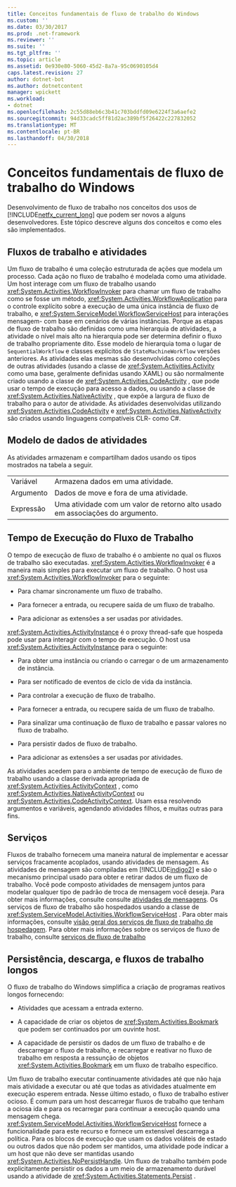 ```yaml
---
title: Conceitos fundamentais de fluxo de trabalho do Windows
ms.custom: ''
ms.date: 03/30/2017
ms.prod: .net-framework
ms.reviewer: ''
ms.suite: ''
ms.tgt_pltfrm: ''
ms.topic: article
ms.assetid: 0e930e80-5060-45d2-8a7a-95c0690105d4
caps.latest.revision: 27
author: dotnet-bot
ms.author: dotnetcontent
manager: wpickett
ms.workload:
- dotnet
ms.openlocfilehash: 2c55d88eb6c3b41c703bddfd09e6224f3a6aefe2
ms.sourcegitcommit: 94d33cadc5ff81d2ac389bf5f26422c227832052
ms.translationtype: MT
ms.contentlocale: pt-BR
ms.lasthandoff: 04/30/2018
---
```

# <a name="fundamental-windows-workflow-concepts"></a>Conceitos fundamentais de fluxo de trabalho do Windows
Desenvolvimento de fluxo de trabalho nos conceitos dos usos de [!INCLUDE[netfx_current_long](../../../includes/netfx-current-long-md.md)] que podem ser novos a alguns desenvolvedores. Este tópico descreve alguns dos conceitos e como eles são implementados.  
  
## <a name="workflows-and-activities"></a>Fluxos de trabalho e atividades  
 Um fluxo de trabalho é uma coleção estruturada de ações que modela um processo. Cada ação no fluxo de trabalho é modelada como uma atividade. Um host interage com um fluxo de trabalho usando <xref:System.Activities.WorkflowInvoker> para chamar um fluxo de trabalho como se fosse um método, <xref:System.Activities.WorkflowApplication> para o controle explícito sobre a execução de uma única instância de fluxo de trabalho, e <xref:System.ServiceModel.WorkflowServiceHost> para interações mensagem- com base em cenários de várias instâncias. Porque as etapas de fluxo de trabalho são definidas como uma hierarquia de atividades, a atividade o nível mais alto na hierarquia pode ser determina definir o fluxo de trabalho propriamente dito. Esse modelo de hierarquia toma o lugar de `SequentialWorkflow` e classes explícitos de `StateMachineWorkflow` versões anteriores. As atividades elas mesmas são desenvolvidas como coleções de outras atividades (usando a classe de <xref:System.Activities.Activity> como uma base, geralmente definidas usando XAML) ou são normalmente criado usando a classe de <xref:System.Activities.CodeActivity> , que pode usar o tempo de execução para acesso a dados, ou usando a classe de <xref:System.Activities.NativeActivity> , que expõe a largura de fluxo de trabalho para o autor de atividade. As atividades desenvolvidas utilizando <xref:System.Activities.CodeActivity> e <xref:System.Activities.NativeActivity> são criados usando linguagens compatíveis CLR- como C#.  
  
## <a name="activity-data-model"></a>Modelo de dados de atividades  
 As atividades armazenam e compartilham dados usando os tipos mostrados na tabela a seguir.  
  
|||  
|-|-|  
|Variável|Armazena dados em uma atividade.|  
|Argumento|Dados de move e fora de uma atividade.|  
|Expressão|Uma atividade com um valor de retorno alto usado em associações do argumento.|  
  
## <a name="workflow-runtime"></a>Tempo de Execução do Fluxo de Trabalho  
 O tempo de execução de fluxo de trabalho é o ambiente no qual os fluxos de trabalho são executadas. <xref:System.Activities.WorkflowInvoker> é a maneira mais simples para executar um fluxo de trabalho. O host usa <xref:System.Activities.WorkflowInvoker> para o seguinte:  
  
-   Para chamar sincronamente um fluxo de trabalho.  
  
-   Para fornecer a entrada, ou recupere saída de um fluxo de trabalho.  
  
-   Para adicionar as extensões a ser usadas por atividades.  
  
 <xref:System.Activities.ActivityInstance> é o proxy thread-safe que hospeda pode usar para interagir com o tempo de execução. O host usa <xref:System.Activities.ActivityInstance> para o seguinte:  
  
-   Para obter uma instância ou criando o carregar o de um armazenamento de instância.  
  
-   Para ser notificado de eventos de ciclo de vida da instância.  
  
-   Para controlar a execução de fluxo de trabalho.  
  
-   Para fornecer a entrada, ou recupere saída de um fluxo de trabalho.  
  
-   Para sinalizar uma continuação de fluxo de trabalho e passar valores no fluxo de trabalho.  
  
-   Para persistir dados de fluxo de trabalho.  
  
-   Para adicionar as extensões a ser usadas por atividades.  
  
 As atividades acedem para o ambiente de tempo de execução de fluxo de trabalho usando a classe derivada apropriada de <xref:System.Activities.ActivityContext> , como <xref:System.Activities.NativeActivityContext> ou <xref:System.Activities.CodeActivityContext>. Usam essa resolvendo argumentos e variáveis, agendando atividades filhos, e muitas outras para fins.  
  
## <a name="services"></a>Serviços  
 Fluxos de trabalho fornecem uma maneira natural de implementar e acessar serviços fracamente acoplados, usando atividades de mensagem. As atividades de mensagem são compiladas em [!INCLUDE[indigo2](../../../includes/indigo2-md.md)] e são o mecanismo principal usado para obter e retirar dados de um fluxo de trabalho. Você pode composto atividades de mensagem juntos para modelar qualquer tipo de padrão de troca de mensagem você deseja. Para obter mais informações, consulte consulte [atividades de mensagens](../../../docs/framework/wcf/feature-details/messaging-activities.md). Os serviços de fluxo de trabalho são hospedados usando a classe de <xref:System.ServiceModel.Activities.WorkflowServiceHost> . Para obter mais informações, consulte [visão geral dos serviços de fluxo de trabalho de hospedagem](../../../docs/framework/wcf/feature-details/hosting-workflow-services-overview.md). Para obter mais informações sobre os serviços de fluxo de trabalho, consulte [serviços de fluxo de trabalho](../../../docs/framework/wcf/feature-details/workflow-services.md)  
  
## <a name="persistence-unloading-and-long-running-workflows"></a>Persistência, descarga, e fluxos de trabalho longos  
 O fluxo de trabalho do Windows simplifica a criação de programas reativos longos fornecendo:  
  
-   Atividades que acessam a entrada externo.  
  
-   A capacidade de criar os objetos de <xref:System.Activities.Bookmark> que podem ser continuados por um ouvinte host.  
  
-   A capacidade de persistir os dados de um fluxo de trabalho e de descarregar o fluxo de trabalho, e recarregar e reativar no fluxo de trabalho em resposta a ressunção de objetos <xref:System.Activities.Bookmark> em um fluxo de trabalho específico.  
  
 Um fluxo de trabalho executar continuamente atividades até que não haja mais atividade a executar ou até que todas as atividades atualmente em execução esperem entrada. Nesse último estado, o fluxo de trabalho estiver ocioso. É comum para um host descarregar fluxos de trabalho que tenham a ociosa ida e para os recarregar para continuar a execução quando uma mensagem chega. <xref:System.ServiceModel.Activities.WorkflowServiceHost> fornece a funcionalidade para este recurso e fornece um extensível descarrega a política. Para os blocos de execução que usam os dados voláteis de estado ou outros dados que não podem ser mantidos, uma atividade pode indicar a um host que não deve ser mantidas usando <xref:System.Activities.NoPersistHandle>. Um fluxo de trabalho também pode explicitamente persistir os dados a um meio de armazenamento durável usando a atividade de <xref:System.Activities.Statements.Persist> .
